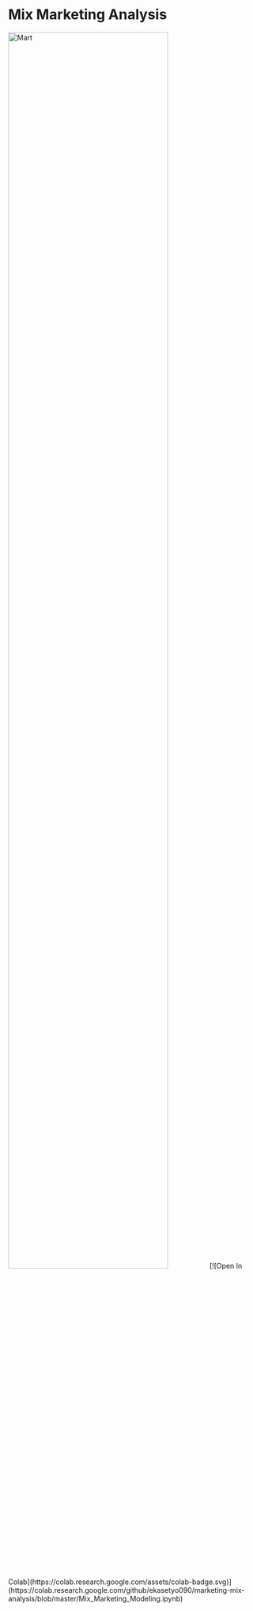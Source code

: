 # Mix Marketing Analysis
<img src="https://www.humaniora.id/wp-content/uploads/2023/04/marketing-dan-sales.jpeg" alt="Mart" width="80%">
[![Open In Colab](https://colab.research.google.com/assets/colab-badge.svg)](https://colab.research.google.com/github/ekasetyo090/marketing-mix-analysis/blob/master/Mix_Marketing_Modeling.ipynb)
